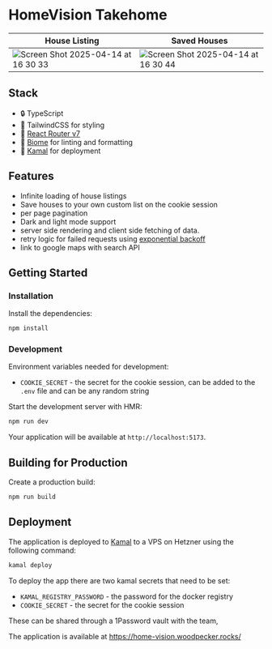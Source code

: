 # HomeVision Takehome

| House Listing | Saved Houses |
|------------|-----------|
| ![Screen Shot 2025-04-14 at 16 30 33](https://github.com/user-attachments/assets/03ffbf9b-8c11-4be1-9d57-feca19d63cb0) | ![Screen Shot 2025-04-14 at 16 30 44](https://github.com/user-attachments/assets/e7d6f8f5-f30e-4642-8ffe-a5a2be9ae28d) | ![Screen Shot 2025-04-14 at 16 30 44](https://github.com/user-attachments/assets/e7d6f8f5-f30e-4642-8ffe-a5a2be9ae28d) |

## Stack

- 🔒 TypeScript
- 🎉 TailwindCSS for styling
- 📖 [React Router v7](https://reactrouter.com/)
- 📖 [Biome](https://biomejs.dev/) for linting and formatting
- 📖 [Kamal](https://kamal-deploy.org/) for deployment

## Features

- Infinite loading of house listings
- Save houses to your own custom list on the cookie session
- per page pagination
- Dark and light mode support
- server side rendering and client side fetching of data.
- retry logic for failed requests using [exponential backoff](https://medium.com/bobble-engineering/how-does-exponential-backoff-work-90ef02401c65)
- link to google maps with search API

## Getting Started

### Installation

Install the dependencies:

```bash
npm install
```

### Development

Environment variables needed for development:
- `COOKIE_SECRET` - the secret for the cookie session, can be added to the `.env` file and can be any random string

Start the development server with HMR:

```bash
npm run dev
```

Your application will be available at `http://localhost:5173`.

## Building for Production

Create a production build:

```bash
npm run build
```

## Deployment

The application is deployed to [Kamal](https://kamal-deploy.org/) to a VPS on Hetzner using the following command:

```bash
kamal deploy
``` 

To deploy the app there are two kamal secrets that need to be set:

- `KAMAL_REGISTRY_PASSWORD` - the password for the docker registry
- `COOKIE_SECRET` - the secret for the cookie session

These can be shared through a 1Password vault with the team,

The application is available at https://home-vision.woodpecker.rocks/
